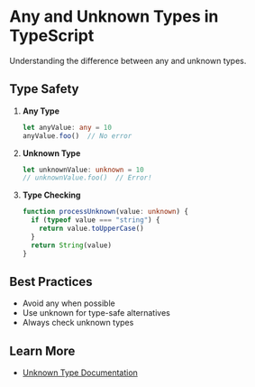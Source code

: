# Any and Unknown Types in TypeScript

Understanding the difference between any and unknown types.

## Type Safety

1. **Any Type**
   ```typescript
   let anyValue: any = 10
   anyValue.foo()  // No error
   ```

2. **Unknown Type**
   ```typescript
   let unknownValue: unknown = 10
   // unknownValue.foo()  // Error!
   ```

3. **Type Checking**
   ```typescript
   function processUnknown(value: unknown) {
     if (typeof value === "string") {
       return value.toUpperCase()
     }
     return String(value)
   }
   ```

## Best Practices
- Avoid any when possible
- Use unknown for type-safe alternatives
- Always check unknown types

## Learn More
- [Unknown Type Documentation](https://www.typescriptlang.org/docs/handbook/2/functions.html#unknown)